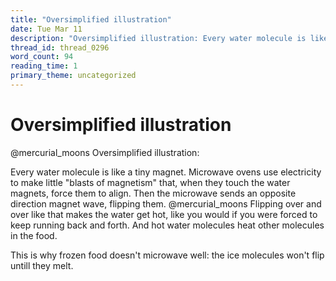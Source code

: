 ```yaml
---
title: "Oversimplified illustration"
date: Tue Mar 11
description: "Oversimplified illustration: Every water molecule is like a tiny magnet."
thread_id: thread_0296
word_count: 94
reading_time: 1
primary_theme: uncategorized
---
```


# Oversimplified illustration

@mercurial_moons Oversimplified illustration:

Every water molecule is like a tiny magnet. Microwave ovens use electricity to make little "blasts of magnetism" that, when they touch the water magnets, force them to align. Then the microwave sends an opposite direction magnet wave, flipping them. @mercurial_moons Flipping over and over like that makes the water get hot, like you would if you were forced to keep running back and forth. And hot water molecules heat other molecules in the food.

This is why frozen food doesn't microwave well: the ice molecules won't flip untill they melt.
